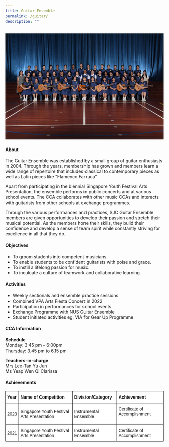```yaml
---
title: Guitar Ensemble
permalink: /guitar/
description: ""
---
```

![](/images/CCA/2023/guitar%20ensemble.jpg)

#### **About**

The Guitar Ensemble was established by a small group of guitar enthusiasts in 2004. Through the years, membership has grown and members learn a wide range of repertoire that includes classical to contemporary pieces as well as Latin pieces like "Flamenco Farruca”.  

Apart from participating in the biennial Singapore Youth Festival Arts Presentation, the ensemble performs in public concerts and at various school events. The CCA collaborates with other music CCAs and interacts with guitarists from other schools at exchange programmes. 

Through the various performances and practices, SJC Guitar Ensemble members are given opportunities to develop their passion and stretch their musical potential. As the members hone their skills, they build their confidence and develop a sense of team spirit while constantly striving for excellence in all that they do.

#### **Objectives**

*   To groom students into competent musicians.
*   To enable students to be confident guitarists with poise and grace.
*   To instill a lifelong passion for music.
*   To inculcate a culture of teamwork and collaborative learning

#### **Activities**
*    Weekly sectionals and ensemble practice sessions
*    Combined VPA Arts Fiesta Concert in 2022
*    Participation in performances for school events
*    Exchange Programme with NUS Guitar Ensemble
*    Student initiated activities eg, VIA for Gear Up Programme

#### **CCA Information**
**Schedule**        
<br>Monday: 3:45 pm – 6:00pm
<br>Thursday: 3.45 pm to 6.15 pm
<br>

**Teachers-in-charge**
<br>Mrs Lee-Tan Yu Jun<br> Ms Yeap Wen Qi Clarissa<br>

#### **Achievements**

<style type="text/css">
.tg  {border-collapse:collapse;border-spacing:0;}
.tg td{border-color:black;border-style:solid;border-width:1px;font-family:Arial, sans-serif;font-size:14px;
  overflow:hidden;padding:10px 5px;word-break:normal;}
.tg th{border-color:black;border-style:solid;border-width:1px;font-family:Arial, sans-serif;font-size:14px;
  font-weight:normal;overflow:hidden;padding:10px 5px;word-break:normal;}
.tg .tg-dgl5{background-color:#FFF;font-weight:bold;text-align:left;vertical-align:top}
.tg .tg-zr06{background-color:#FFF;text-align:left;vertical-align:middle}
.tg .tg-ktyi{background-color:#FFF;text-align:left;vertical-align:top}
</style>
<table class="tg">
<thead>
  <tr>
    <th class="tg-dgl5">Year<br></th>
    <th class="tg-dgl5">Name of Competition<br></th>
    <th class="tg-dgl5">Division/Category<br></th>
    <th class="tg-dgl5">Achievement<br></th>
  </tr>
</thead>
<tbody>
  <tr>
    <td class="tg-zr06"> 2023</td>
    <td class="tg-zr06">Singapore Youth Festival Arts Presentation<br></td>
    <td class="tg-zr06">Instrumental Ensemble</td>
    <td class="tg-zr06">Certificate of Accomplishment<br><br></td>
  </tr>
  <tr>
    <td class="tg-zr06">2021<br></td>
    <td class="tg-ktyi">Singapore Youth Festival Arts Presentation<br></td>
    <td class="tg-ktyi">Instrumental Ensemble<br></td>
    <td class="tg-ktyi">Certificate of Accomplishment<br></td></tr></tbody></table>
